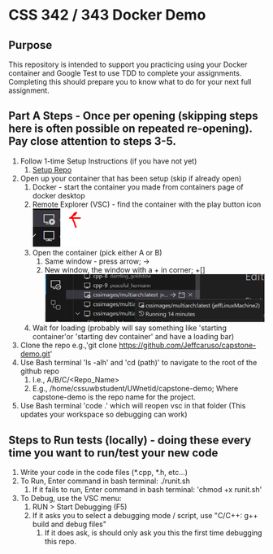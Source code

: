 # CSS 342 / 343 Docker Demo

## Purpose
This repository is intended to support you practicing using your Docker container and Google Test to use TDD to complete your assignments. 
Completing this should prepare you to know what to do for your next full assignment.

## Part A Steps - Once per opening (skipping steps here is often possible on repeated re-opening). Pay close attention to steps 3-5.
1. Follow 1-time Setup Instructions (if you have not yet)
    1. [Setup Repo](https://github.com/Jeffcaruso/capstone-Setup_Repo) 
1. Open up your container that has been setup (skip if already open) 
    1. Docker - start the container you made from containers page of docker desktop
    1. Remote Explorer (VSC) - find the container with the play button icon
    ![images/play button.png](https://github.com/Jeffcaruso/capstone-Setup_Repo/blob/main/images/play%20button.PNG)
    1. Open the container (pick either A or B)
        1. Same window - press arrow; ->
        1. New window, the window with a + in corner; +[]
        ![images/showing opening](https://github.com/Jeffcaruso/capstone-Setup_Repo/blob/main/images/showing%20area%20selected.png)
    1. Wait for loading (probably will say something like 'starting container'or 'starting dev container' and have a loading bar)
1. Clone the repo e.g.,'git clone https://github.com/Jeffcaruso/capstone-demo.git'
1. Use Bash terminal 'ls -alh' and 'cd (path)' to navigate to the root of the github repo
    1. I.e., A/B/C/<Repo_Name>
    2. E.g., /home/cssuwbstudent/UWnetid/capstone-demo; Where capstone-demo is the repo name for the project.
1. Use Bash terminal 'code .' which will reopen vsc in that folder (This updates your workspace so debugging can work)


## Steps to Run tests (locally) - doing these every time you want to run/test your new code
1. Write your code in the code files (*.cpp, *.h, etc...)
1. To Run, Enter command in bash terminal: ./runit.sh
    1. If it fails to run, Enter command in bash terminal: 'chmod +x runit.sh' 
1. To Debug, use the VSC menu:
    1. RUN > Start Debugging (F5)
    2. If it asks you to select a debugging mode / script, use "C/C++: g++ build and debug files"
        1. If it does ask, is should only ask you this the first time debugging this repo.
